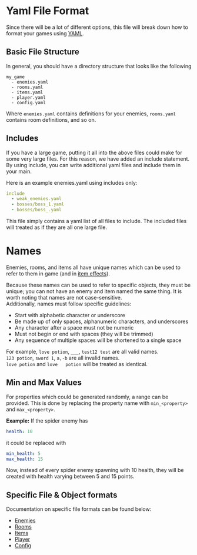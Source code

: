 # Yaml File Format

Since there will be a lot of different options, this file will break down how to format your games using [YAML](https://docs.ansible.com/ansible/latest/reference_appendices/YAMLSyntax.html).

## Basic File Structure

In general, you should have a directory structure that looks like the following

```
my_game
  - enemies.yaml
  - rooms.yaml
  - items.yaml
  - player.yaml
  - config.yaml
```

Where `enemies.yaml` contains definitions for your enemies, `rooms.yaml` contains room definitions, and so on.


## Includes

If you have a large game, putting it all into the above files could make for some very large files. For this reason, we have added an include statement. By using include, you can write additional yaml files and include them in your main.

Here is an example enemies.yaml using includes only:

```yaml
include
  - weak_enemies.yaml
  - bosses/boss_1.yaml
  - bosses/boss_.yaml
```

This file simply contains a yaml list of all files to include. The included files will treated as if they are all one large file.

# Names

Enemies, rooms, and items all have unique names which can be used to refer to them in game (and in [item effects](Items.md#effects)). 

Because these names can be used to refer to specific objects, they must be unique; you can not have an enemy and item named the same thing. It is worth noting that names are not case-sensitive.  
Additionally, names must follow specific guidelines:

+ Start with alphabetic character or underscore
+ Be made up of only spaces, alphanumeric characters, and underscores
+ Any character after a space must not be numeric
+ Must not begin or end with spaces (they will be trimmed)
+ Any sequence of multiple spaces will be shortened to a single space

For example, `love potion`, `___`, `test12 test` are all valid names.  
`123 potion`, `sword 1`, `a,-b` are all invalid names.  
`love potion` and `love   potion` will be treated as identical.


## Min and Max Values

For properties which could be generated randomly, a range can be provided. This is done by replacing the property name with `min_<property>` and `max_<property>`.

**Example:** If the spider enemy has
```yaml
health: 10
```
it could be replaced with
```yaml
min_health: 5
max_health: 15
```
Now, instead of every spider enemy spawning with 10 health, they will be created with health varying between 5 and 15 points.


## Specific File & Object formats

Documentation on specific file formats can be found below:

* [Enemies](Enemies.md)
* [Rooms](Rooms.md)
* [Items](Items.md)
* [Player](Player.md)
* [Config](Config.yaml)
